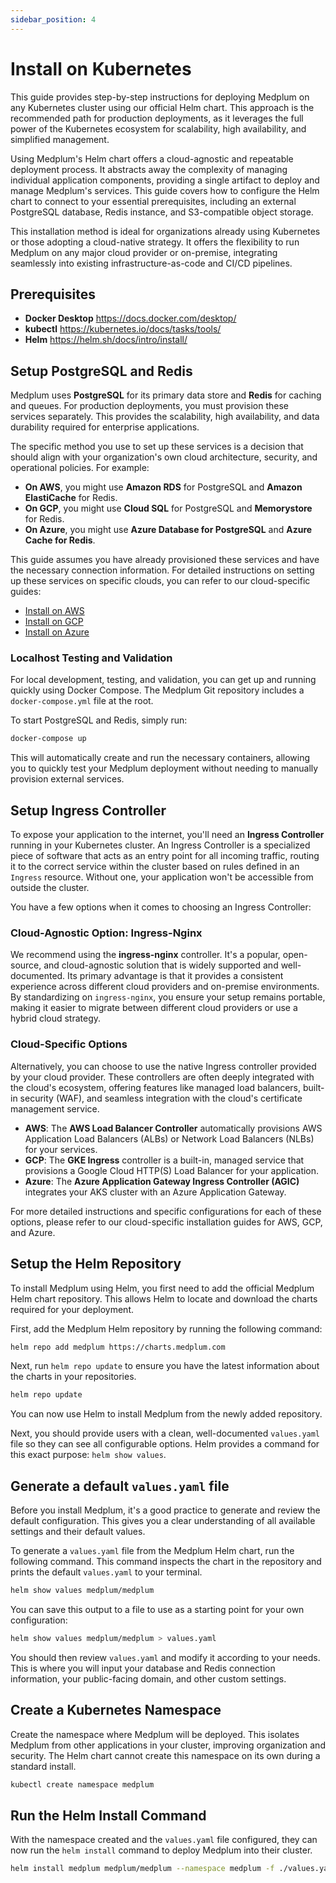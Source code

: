 ```yaml
---
sidebar_position: 4
---
```


# Install on Kubernetes

This guide provides step-by-step instructions for deploying Medplum on any Kubernetes cluster using our official Helm chart. This approach is the recommended path for production deployments, as it leverages the full power of the Kubernetes ecosystem for scalability, high availability, and simplified management.

Using Medplum's Helm chart offers a cloud-agnostic and repeatable deployment process. It abstracts away the complexity of managing individual application components, providing a single artifact to deploy and manage Medplum's services. This guide covers how to configure the Helm chart to connect to your essential prerequisites, including an external PostgreSQL database, Redis instance, and S3-compatible object storage.

This installation method is ideal for organizations already using Kubernetes or those adopting a cloud-native strategy. It offers the flexibility to run Medplum on any major cloud provider or on-premise, integrating seamlessly into existing infrastructure-as-code and CI/CD pipelines.

## Prerequisites

- **Docker Desktop** https://docs.docker.com/desktop/
- **kubectl** https://kubernetes.io/docs/tasks/tools/
- **Helm** https://helm.sh/docs/intro/install/

## Setup PostgreSQL and Redis

Medplum uses **PostgreSQL** for its primary data store and **Redis** for caching and queues. For production deployments, you must provision these services separately. This provides the scalability, high availability, and data durability required for enterprise applications.

The specific method you use to set up these services is a decision that should align with your organization's own cloud architecture, security, and operational policies. For example:

- **On AWS**, you might use **Amazon RDS** for PostgreSQL and **Amazon ElastiCache** for Redis.
- **On GCP**, you might use **Cloud SQL** for PostgreSQL and **Memorystore** for Redis.
- **On Azure**, you might use **Azure Database for PostgreSQL** and **Azure Cache for Redis**.

This guide assumes you have already provisioned these services and have the necessary connection information. For detailed instructions on setting up these services on specific clouds, you can refer to our cloud-specific guides:

- [Install on AWS](https://www.google.com/search?q=https://www.medplum.com/docs/self-hosting/aws)
- [Install on GCP](https://www.google.com/search?q=https://www.medplum.com/docs/self-hosting/gcp)
- [Install on Azure](https://www.google.com/search?q=https://www.medplum.com/docs/self-hosting/azure)

### Localhost Testing and Validation

For local development, testing, and validation, you can get up and running quickly using Docker Compose. The Medplum Git repository includes a `docker-compose.yml` file at the root.

To start PostgreSQL and Redis, simply run:

```bash
docker-compose up
```

This will automatically create and run the necessary containers, allowing you to quickly test your Medplum deployment without needing to manually provision external services.

## Setup Ingress Controller

To expose your application to the internet, you'll need an **Ingress Controller** running in your Kubernetes cluster. An Ingress Controller is a specialized piece of software that acts as an entry point for all incoming traffic, routing it to the correct service within the cluster based on rules defined in an `Ingress` resource. Without one, your application won't be accessible from outside the cluster.

You have a few options when it comes to choosing an Ingress Controller:

### Cloud-Agnostic Option: Ingress-Nginx

We recommend using the **ingress-nginx** controller. It's a popular, open-source, and cloud-agnostic solution that is widely supported and well-documented. Its primary advantage is that it provides a consistent experience across different cloud providers and on-premise environments. By standardizing on `ingress-nginx`, you ensure your setup remains portable, making it easier to migrate between different cloud providers or use a hybrid cloud strategy.

### Cloud-Specific Options

Alternatively, you can choose to use the native Ingress controller provided by your cloud provider. These controllers are often deeply integrated with the cloud's ecosystem, offering features like managed load balancers, built-in security (WAF), and seamless integration with the cloud's certificate management service.

- **AWS**: The **AWS Load Balancer Controller** automatically provisions AWS Application Load Balancers (ALBs) or Network Load Balancers (NLBs) for your services.
- **GCP**: The **GKE Ingress** controller is a built-in, managed service that provisions a Google Cloud HTTP(S) Load Balancer for your application.
- **Azure**: The **Azure Application Gateway Ingress Controller (AGIC)** integrates your AKS cluster with an Azure Application Gateway.

For more detailed instructions and specific configurations for each of these options, please refer to our cloud-specific installation guides for AWS, GCP, and Azure.

## Setup the Helm Repository

To install Medplum using Helm, you first need to add the official Medplum Helm chart repository. This allows Helm to locate and download the charts required for your deployment.

First, add the Medplum Helm repository by running the following command:

```bash
helm repo add medplum https://charts.medplum.com
```

Next, run `helm repo update` to ensure you have the latest information about the charts in your repositories.

```bash
helm repo update
```

You can now use Helm to install Medplum from the newly added repository.

Next, you should provide users with a clean, well-documented `values.yaml` file so they can see all configurable options. Helm provides a command for this exact purpose: `helm show values`.

## Generate a default `values.yaml` file

Before you install Medplum, it's a good practice to generate and review the default configuration. This gives you a clear understanding of all available settings and their default values.

To generate a `values.yaml` file from the Medplum Helm chart, run the following command. This command inspects the chart in the repository and prints the default `values.yaml` to your terminal.

```bash
helm show values medplum/medplum
```

You can save this output to a file to use as a starting point for your own configuration:

```bash
helm show values medplum/medplum > values.yaml
```

You should then review `values.yaml` and modify it according to your needs. This is where you will input your database and Redis connection information, your public-facing domain, and other custom settings.

## Create a Kubernetes Namespace

Create the namespace where Medplum will be deployed. This isolates Medplum from other applications in your cluster, improving organization and security. The Helm chart cannot create this namespace on its own during a standard install.

```bash
kubectl create namespace medplum
```

## Run the Helm Install Command

With the namespace created and the `values.yaml` file configured, they can now run the `helm install` command to deploy Medplum into their cluster.

```bash
helm install medplum medplum/medplum --namespace medplum -f ./values.yaml
```

